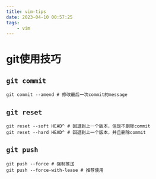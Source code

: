 ```yaml
---
title: vim-tips
date: 2023-04-10 00:57:25
tags:
    - vim
---
```


# git使用技巧

## `git commit`
``` shell
git commit --amend # 修改最后一次commit的message
```

## `git reset`
``` shell
git reset --soft HEAD^ # 回退到上一个版本，但是不删除commit
git reset --hard HEAD^ # 回退到上一个版本，并且删除commit
```

## `git push`
``` shell
git push --force # 强制推送
git push --force-with-lease # 推荐使用
```